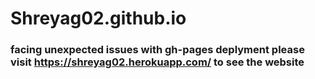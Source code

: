 # Shreyag02.github.io
### facing unexpected issues with gh-pages deplyment please visit https://shreyag02.herokuapp.com/ to see the website
